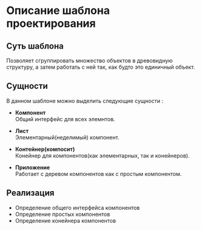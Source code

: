 # Описание шаблона проектирования

## Суть шаблона
Позволяет сгруппировать множество объектов в древовидную структуру, а затем работать с ней так, как будто это единичный объект.

## Сущности
В данном шаблоне можно выделить следующие сущности :
    
* **Компонент**  
Общий интерфейс для всех элемнтов.

* **Лист**  
Элементарный(неделимый) компонент.

* **Контейнер(компосит)**  
Конейнер для компонентов(как элементарных, так и конейнеров).

* **Приложение**  
Работает с деревом компонентов как с простым компонентом.

## Реализация
* Определение общего интерфейса компонентов
* Определение простых компонентов
* Определение конейнера компонентов
